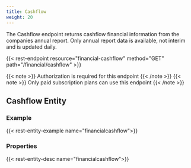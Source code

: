 ```yaml
---
title: Cashflow
weight: 20
---
```


The Cashflow endpoint returns cashflow financial information from the companies annual report. Only annual report data
is available, not interim and is updated daily.

{{< rest-endpoint resource="financial-cashflow" method="GET" path="/financial/cashflow" >}}

{{< note >}} Authorization is required for this endpoint {{< /note >}}
{{< note >}} Only paid subscription plans can use this endpoint {{< /note >}}

## Cashflow Entity

### Example
{{< rest-entity-example name="financialcashflow">}}

### Properties
{{< rest-entity-desc name="financialcashflow">}}


